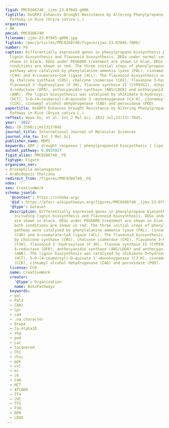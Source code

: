 ```yaml
---
figid: PMC9266740__ijms-23-07045-g006
figtitle: OsGRP3 Enhances Drought Resistance by Altering Phenylpropanoid Biosynthesis
  Pathway in Rice (Oryza sativa L.)
organisms:
- NA
pmcid: PMC9266740
filename: ijms-23-07045-g006.jpg
figlink: /pmc/articles/PMC9266740/figure/ijms-23-07045-f006/
number: F6
caption: Differentially expressed genes in phenylpropane biosynthesis pathway including
  lignin biosynthesis and flavonoid biosynthesis. DEGs under normal conditions are
  shown in black. DEGs under PEG6000 treatment are shown in blue. DEGs under both
  conditions are shown in red. The three initial steps of phenylpropane metabolic
  pathway were catalyzed by phenylalanine ammonia lyase (PAL), cinnamate 4−hydroxylase
  (C4H) and 4−coumarate−CoA ligase (4CL). The flavonoid biosynthesis was catalyzed
  by chalcone synthase (CHS), chalcone isomerase (CHI), flavanone 3−hydroxylase (F3H),
  flavonoid 3′−hydroxylase (F′3H), flavone synthase II (CYP93G1), dihydroflavonol
  4−reductase (DFR), anthocyanidin synthase (ANS/LDOX) and anthocyanidin reductase
  (ANR). The lignin biosynthesis was catalyzed by shikimate O−hydroxycinnamoyltransferase
  (HCT), 5−O−(4−coumaroyl)−D−quinate 3′−monooxygenase (C3′H), cinnamoyl−CoA reductase
  (CCR), cinnamyl alcohol dehydrogenase (CAD) and peroxidase (POD).
papertitle: OsGRP3 Enhances Drought Resistance by Altering Phenylpropanoid Biosynthesis
  Pathway in Rice (Oryza sativa L.).
reftext: Wuwu Xu, et al. Int J Mol Sci. 2022 Jul;23(13):7045.
year: '2022'
doi: 10.3390/ijms23137045
journal_title: International Journal of Molecular Sciences
journal_nlm_ta: Int J Mol Sci
publisher_name: MDPI
keywords: GRP | drought response | phenylpropanoid biosynthesis | lignin | flavonoids
automl_pathway: 0.8925927
figid_alias: PMC9266740__F6
figtype: Figure
organisms_ner:
- Drosophila melanogaster
- Arabidopsis thaliana
redirect_from: /figures/PMC9266740__F6
ndex: ''
seo: CreativeWork
schema-jsonld:
  '@context': https://schema.org/
  '@id': https://pfocr.wikipathways.org/figures/PMC9266740__ijms-23-07045-g006.html
  '@type': Dataset
  description: Differentially expressed genes in phenylpropane biosynthesis pathway
    including lignin biosynthesis and flavonoid biosynthesis. DEGs under normal conditions
    are shown in black. DEGs under PEG6000 treatment are shown in blue. DEGs under
    both conditions are shown in red. The three initial steps of phenylpropane metabolic
    pathway were catalyzed by phenylalanine ammonia lyase (PAL), cinnamate 4−hydroxylase
    (C4H) and 4−coumarate−CoA ligase (4CL). The flavonoid biosynthesis was catalyzed
    by chalcone synthase (CHS), chalcone isomerase (CHI), flavanone 3−hydroxylase
    (F3H), flavonoid 3′−hydroxylase (F′3H), flavone synthase II (CYP93G1), dihydroflavonol
    4−reductase (DFR), anthocyanidin synthase (ANS/LDOX) and anthocyanidin reductase
    (ANR). The lignin biosynthesis was catalyzed by shikimate O−hydroxycinnamoyltransferase
    (HCT), 5−O−(4−coumaroyl)−D−quinate 3′−monooxygenase (C3′H), cinnamoyl−CoA reductase
    (CCR), cinnamyl alcohol dehydrogenase (CAD) and peroxidase (POD).
  license: CC0
  name: CreativeWork
  creator:
    '@type': Organization
    name: WikiPathways
  keywords:
  - pal
  - Pal2
  - CAH1
  - Cpr
  - cad
  - .na.character
  - Drep4
  - Ca-alpha1D
  - shg
  - pod
  - Lac
  - lacquered
  - Chi
  - chic
  - ppk
  - vvl
  - ec
  - ck
  - C4H
  - HCT
  - ATCAD4
  - TT4
  - CHI
  - TT5
  - F3H
  - DFR
  - LDOX
---
```

